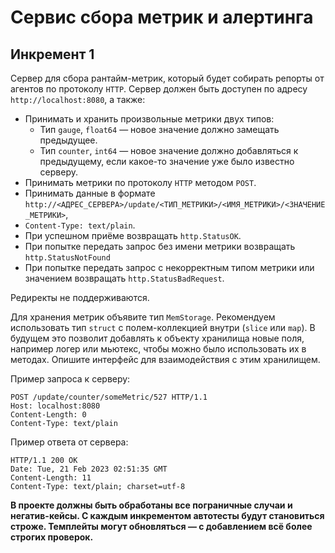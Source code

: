 # Сервис сбора метрик и алертинга

## Инкремент 1

Сервер для сбора рантайм-метрик, который будет собирать репорты от агентов по протоколу `HTTP`.
Сервер должен быть доступен по адресу `http://localhost:8080`, а также:
+ Принимать и хранить произвольные метрики двух типов:
  + Тип `gauge`, `float64` — новое значение должно замещать предыдущее.
  + Тип `counter`, `int64` — новое значение должно добавляться к предыдущему, если какое-то значение уже было известно серверу.
+ Принимать метрики по протоколу `HTTP` методом `POST`.
+ Принимать данные в формате `http://<АДРЕС_СЕРВЕРА>/update/<ТИП_МЕТРИКИ>/<ИМЯ_МЕТРИКИ>/<ЗНАЧЕНИЕ_МЕТРИКИ>`,
+ `Content-Type: text/plain`.
+ При успешном приёме возвращать `http.StatusOK`.
+ При попытке передать запрос без имени метрики возвращать `http.StatusNotFound`
+ При попытке передать запрос с некорректным типом метрики или значением возвращать `http.StatusBadRequest`.

Редиректы не поддерживаются.

Для хранения метрик объявите тип `MemStorage`. Рекомендуем использовать тип `struct` с полем-коллекцией внутри (`slice` или `map`). В будущем это позволит добавлять к объекту хранилища новые поля, например логер или мьютекс, чтобы можно было использовать их в методах. Опишите интерфейс для взаимодействия с этим хранилищем.

Пример запроса к серверу:
```text
POST /update/counter/someMetric/527 HTTP/1.1
Host: localhost:8080
Content-Length: 0
Content-Type: text/plain 
```

Пример ответа от сервера:
```text
HTTP/1.1 200 OK
Date: Tue, 21 Feb 2023 02:51:35 GMT
Content-Length: 11
Content-Type: text/plain; charset=utf-8 
```

**В проекте должны быть обработаны все пограничные случаи и негатив-кейсы. С каждым инкрементом автотесты будут становиться строже. Темплейты могут обновляться — с добавлением всё более строгих проверок.**
